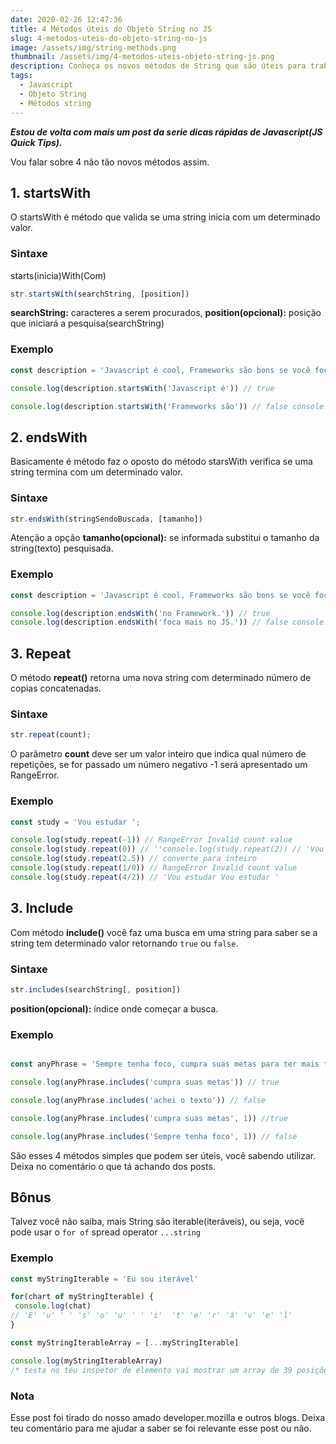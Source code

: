 ```yaml
---
date: 2020-02-26 12:47:36
title: 4 Métodos úteis do Objeto String no JS
slug: 4-metodos-uteis-do-objeto-string-no-js
image: /assets/img/string-methods.png
thumbnail: /assets/img/4-metodos-uteis-objeto-string-js.png
description: Conheça os novos métodos de String que são úteis para trabalhar no dia a dia.
tags:
  - Javascript
  - Objeto String
  - Métodos string
---
```

***Estou de volta com mais um post da serie dicas rápidas de Javascript(JS Quick Tips).***

Vou falar sobre 4 não tão novos métodos assim.

## 1. startsWith 

O startsWith é método que valida se uma string inicia com um determinado valor.

### Sintaxe

starts(inicia)With(Com)
```javascript
str.startsWith(searchString, [position])
```
**searchString:** caracteres a serem procurados, **position(opcional):** posição que iniciará a pesquisa(searchString)

### Exemplo

```javascript
const description = 'Javascript é cool, Frameworks são bons se você foca mais no JS do que no Framework.'

console.log(description.startsWith('Javascript é')) // true

console.log(description.startsWith('Frameworks são')) // false console.log(description.startsWith('é cool', 11)) // true 'Javascript ' são 11 posições devido ao espaço que também é um caracter.
```
## 2. endsWith 

Basicamente é método faz o oposto do método starsWith verifica se uma string termina com um determinado valor.

### Sintaxe

```javascript
str.endsWith(stringSendoBuscada, [tamanho])
```
Atenção a opção **tamanho(opcional):** se informada substitui o tamanho da string(texto) pesquisada.

### Exemplo

```javascript 
const description = 'Javascript é cool, Frameworks são bons se você foca mais no JS do que no Framework.'

console.log(description.endsWith('no Framework.')) // true
console.log(description.endsWith('foca mais no JS.')) // false console.log(description.endsWith('Frameworks são bons', 38)) // true esse 38 é length do texto até a palavra 'bons'
```
## 3. Repeat 

O método **repeat()** retorna uma nova string com determinado número de copias concatenadas.

### Sintaxe

```javascript
str.repeat(count);
```

O parâmetro **count** deve ser um valor inteiro que indica qual número de repetições, se for passado um número negativo -1 será apresentado um RangeError.

### Exemplo

```javascript
const study = 'Vou estudar ';

console.log(study.repeat(-1)) // RangeError Invalid count value 
console.log(study.repeat(0)) // ''console.log(study.repeat(2)) // 'Vou estudar Vou estudar Vou estudar'
console.log(study.repeat(2.5)) // converte para inteiro
console.log(study.repeat(1/0)) // RangeError Invalid count value
console.log(study.repeat(4/2)) // 'Vou estudar Vou estudar '
```

## 3. Include 

Com método **include()** você faz uma busca em uma string para saber se a string tem determinado valor retornando ` true ` ou ` false `.

### Sintaxe

```javascript
str.includes(searchString[, position])
```

**position(opcional):** índice onde começar a busca.

### Exemplo

```javascript

const anyPhrase = 'Sempre tenha foco, cumpra suas metas para ter mais tempo para sua vida particular.'

console.log(anyPhrase.includes('cumpra suas metas')) // true

console.log(anyPhrase.includes('achei o texto')) // false

console.log(anyPhrase.includes('cumpra suas metas', 1)) //true

console.log(anyPhrase.includes('Sempre tenha foco', 1)) // false
```
São esses 4 métodos simples que podem ser úteis, você sabendo utilizar. Deixa no comentário o que tá achando dos posts.

## Bônus

Talvez você não saiba, mais String são iterable(iteráveis), ou seja, você pode usar o ```for of``` spread operator ```...string```

### Exemplo

```javascript
const myStringIterable = 'Eu sou iterável'

for(chart of myStringIterable) {
 console.log(chat) 
// 'E' 'u' ' ' 's' 'o' 'u' ' ' 'i'  't' 'e' 'r' 'á' 'v' 'e' 'l'
}

const myStringIterableArray = [...myStringIterable]

console.log(myStringIterableArray)
/* testa no teu inspetor de elemento vai mostrar um array de 39 posições, que não vou escrever aqui por já escrevi de mais nesse post \0/.*/
```
### Nota

Esse post foi tirado do nosso amado developer.mozilla e outros blogs.
Deixa teu comentário para me ajudar a saber se foi relevante esse post ou não.
